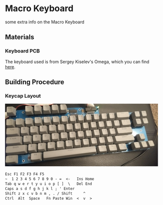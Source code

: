 # Macro Keyboard

some extra info on the Macro Keyboard

## Materials

### Keyboard PCB

The keyboard used is from Sergey Kiselev's Omega, which you can find [here](https://github.com/skiselev/omega).

## Building Procedure

### Keycap Layout

![](https://raw.githubusercontent.com/RedMikePumpkin/macro-keyboard/master/IMG_20190320_204334015.jpg)

```
Esc F1 F2 F3 F4 F5
~  1 2 3 4 5 6 7 8 9 0 - =  <-   Ins Home
Tab q w e r t y u i o p [ ]  \   Del End
Caps a s d f g h j k l ; ' Enter
Shift z x c v b n m , . / Shift     ^
Ctrl  Alt  Space   Fn Paste Win  <  v  >
```
